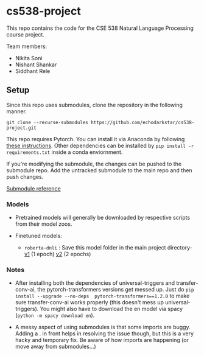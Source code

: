 # cs538-project

This repo contains the code for the CSE 538 Natural Language Processing course project.

Team members:

- Nikita Soni
- Nishant Shankar
- Siddhant Rele

## Setup

 Since this repo uses submodules, clone the repository in the following manner.

`git clone --recurse-submodules https://github.com/echodarkstar/cs538-project.git`

 This repo requires Pytorch. You can install it via Anaconda by following [these instructions](https://pytorch.org/). Other dependencies can be installed by `pip install -r requirements.txt` inside a conda enviornment.

If you're modifying the submodule, the changes can be pushed to the submodule repo. Add the untracked submodule to the main repo and then push changes.

[Submodule reference](https://git-scm.com/book/en/v2/Git-Tools-Submodules)

### Models

- Pretrained models will generally be downloaded by respective scripts from their model zoos.

- Finetuned models:

    - `roberta-dnli` : Save this model folder in the main project directory- [v1](https://drive.google.com/drive/folders/1XYMHqrYPszg0TT3OwJP1t0RBXBlK-V8y?usp=sharing) (1 epoch) [v2](https://drive.google.com/drive/folders/1-6JEuUmZ37hFR4GzkORK6YpAToTap-hd?usp=sharing) (2 epochs)

### Notes

- After installing both the dependencies of universal-triggers and transfer-conv-ai, the pytorch-transformers versions get messed up. Just do `pip install --upgrade --no-deps  pytorch-transformers==1.2.0` to make sure transfer-conv-ai works properly (this doesn't mess up universal-triggers). You might also have to download the en model via spacy (`python -m spacy download en`).

- A messy aspect of using submodules is that some imports are buggy. Adding a . in front helps in resolving the issue though, but this is a very hacky and temporary fix. Be aware of how imports are happening (or move away from submodules...)